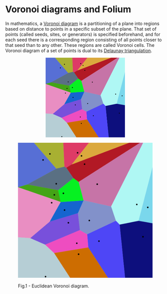 # Voronoi diagrams and Folium

In mathematics, a [Voronoi diagram](https://en.wikipedia.org/wiki/Voronoi_diagram) is a partitioning of a plane into regions based on distance to points in a specific subset of the plane. That set of points (called seeds, sites, or generators) is specified beforehand, and for each seed there is a corresponding region consisting of all points closer to that seed than to any other. These regions are called Voronoi cells. The Voronoi diagram of a set of points is dual to its [Delaunay triangulation](https://en.wikipedia.org/wiki/Delaunay_triangulation).

<p align="center">
  <img src="/imgs/Voronoi_diagram.png" title="Euclidean Voronoi diagram" width="250" height="250">
</p>

<!DOCTYPE html>
<html>
<body>
<figure>
  <p align="center">
    <img src="/imgs/Voronoi_diagram.png" alt="Trulli" style="width:250">
    <figcaption>Fig.1 - Euclidean Voronoi diagram.</figcaption>
  </p>
</figure>

</body>
</html>
